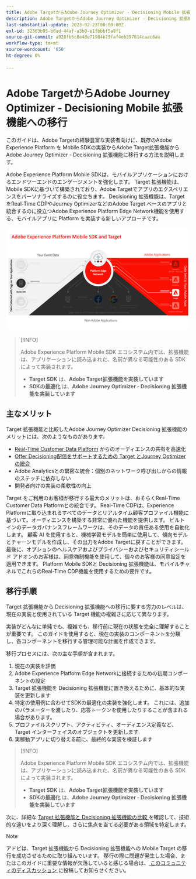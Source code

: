 ```yaml
---
title: Adobe TargetからAdobe Journey Optimizer - Decisioning Mobile 拡張機能への移行
description: Adobe TargetからAdobe Journey Optimizer - Decisioning 拡張機能にモバイルアプリの実装を移行する方法を説明します
last-substantial-update: 2023-02-23T00:00:00Z
exl-id: 32363b95-b6ad-44af-a3b0-e1fbbbf5a8f1
source-git-commit: a928fb5c8e48e71984b75faf4eb397814caac6aa
workflow-type: tm+mt
source-wordcount: '650'
ht-degree: 0%

---
```


# Adobe TargetからAdobe Journey Optimizer - Decisioning Mobile 拡張機能への移行

このガイドは、Adobe Targetの経験豊富な実装者向けに、既存のAdobe Experience Platform を Mobile SDKの実装からAdobe Target拡張機能からAdobe Journey Optimizer - Decisioning 拡張機能に移行する方法を説明します。

Adobe Experience Platform Mobile SDKは、モバイルアプリケーションにおけるエンドツーエンドのエンゲージメントを強化します。 Target 拡張機能は、Mobile SDKに基づいて構築されており、Adobe Targetでアプリのエクスペリエンスをパーソナライズするのに役立ちます。 Decisioning 拡張機能は、Target をReal-Time CDPやJourney OptimizerなどのAdobe Target ベースのアプリと統合するのに役立つAdobe Experience Platform Edge Network機能を使用する、モバイルアプリに Platform を実装する新しいアプローチです。

![Decisioning 拡張機能を使用してEdge Networkを介して Target に接続する Mobile SDKを示す図 ](assets/datacollection.png)

>[!INFO]
>
>Adobe Experience Platform Mobile SDK エコシステム内では、拡張機能は、アプリケーションに読み込まれた、名前が異なる可能性のある SDK によって実装されます。
>
> * **Target SDK** は、**Adobe Target拡張機能を実装しています**
> * **SDKの最適化** は、**Adobe Journey Optimizer - Decisioning 拡張機能を実装しています**


## 主なメリット

Target 拡張機能と比較したAdobe Journey Optimizer Decisioning 拡張機能のメリットには、次のようなものがあります。

* [Real-Time Customer Data Platform](https://experienceleague.adobe.com/docs/platform-learn/tutorials/experience-cloud/next-hit-personalization.html?lang=ja) からのオーディエンスの共有を高速化
* [Offer Decisioning配信をサポートするための Target とJourney Optimizerの統合 ](https://experienceleague.adobe.com/docs/target/using/integrate/ajo/offer-decision.html)
* Adobe Analyticsとの緊密な統合：個別のネットワーク呼び出しからの情報のステッチに依存しない
* 開発者向けの実装の柔軟性の向上

Target をご利用のお客様が移行する最大のメリットは、おそらくReal-Time Customer Data Platformとの統合です。 Real-Time CDPは、Experience Platformに取り込まれるすべてのデータとリアルタイム顧客プロファイル機能に基づいて、オーディエンスを構築する非常に優れた機能を提供します。 ビルトインのデータガバナンスフレームワークは、そのデータの責任ある使用を自動化します。 顧客 AI を使用すると、機械学習モデルを簡単に使用して、傾向モデルとチャーンモデルを作成し、その出力をAdobe Targetに戻すことができます。 最後に、オプションのヘルスケアおよびプライバシーおよびセキュリティシールド アドオンのお客様は、同意強制機能を使用して、個々のお客様の同意設定を適用できます。 Platform Mobile SDKと Decisioning 拡張機能は、モバイルチャネルでこれらのReal-Time CDP機能を使用するための要件です。

## 移行手順

Target 拡張機能から Decisioning 拡張機能への移行に要する労力のレベルは、現在の実装と使用されている Target 機能の複雑さに応じて異なります。

実装がどんなに単純でも、複雑でも、移行前に現在の状態を完全に理解することが重要です。 このガイドを使用すると、現在の実装のコンポーネントを分類し、各コンポーネントを移行する管理可能な計画を作成できます。

移行プロセスには、次の主な手順が含まれます。

1. 現在の実装を評価
1. Adobe Experience Platform Edge Networkに接続するための初期コンポーネントの設定
1. Target 拡張機能を Decisioning 拡張機能に置き換えるために、基本的な実装を更新します
1. 特定の使用例に合わせてSDKの最適化の実装を強化します。 これには、追加のパラメーターを渡したり、応答トークンを使用したりすることが含まれる場合があります。
1. プロファイルスクリプト、アクティビティ、オーディエンス定義など、Target インターフェイスのオブジェクトを更新します
1. 実稼動アプリに切り替える前に、最終的な実装を検証します

>[!INFO]
>
>Adobe Experience Platform Mobile SDK エコシステム内では、拡張機能は、アプリケーションに読み込まれた、名前が異なる可能性のある SDK によって実装されます。
>
> * **Target SDK** は、**Adobe Target拡張機能を実装しています**
> * **SDKの最適化** は、**Adobe Journey Optimizer - Decisioning 拡張機能を実装しています**

次に、詳細な [Target 拡張機能と Decisioning 拡張機能の比較 ](detailed-comparison.md) を確認して、技術的な違いをより深く理解し、さらに焦点を当てる必要がある領域を特定します。

>[!NOTE]
>
>アドビは、Target 拡張機能から Decisioning 拡張機能への Mobile Target の移行を成功させるために取り組んでいます。 移行の際に問題が発生した場合、またはこのガイドに重要な情報が欠落していると感じる場合は、[ このコミュニティのディスカッション ](https://experienceleaguecommunities.adobe.com/t5/adobe-experience-platform-data/tutorial-discussion-migrate-target-from-at-js-to-web-sdk/m-p/575587#M463) に投稿してお知らせください。
